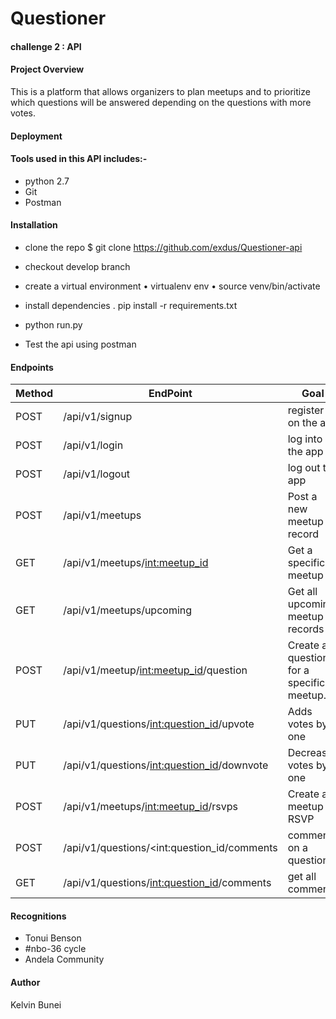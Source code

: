 # Questioner 

#### challenge 2 : API

#### Project Overview
This is a platform that allows organizers to plan meetups and to prioritize which questions will be answered depending on the questions with more votes. 


#### Deployment


#### Tools used in this API includes:-
- python 2.7
- Git
- Postman



#### Installation
- clone the repo $ git clone https://github.com/exdus/Questioner-api
- checkout develop branch
- create a virtual environment
	• virtualenv env
    • source venv/bin/activate
- install dependencies
    . pip install -r requirements.txt

- python run.py
- Test the api using postman

#### Endpoints
Method        | EndPoint         | Goal |
------------- | -----------------| ---------------
POST          | /api/v1/signup |  register on the app
POST          | /api/v1/login     |  log into the app
POST          | /api/v1/logout  |  log out the app
POST          | /api/v1/meetups  | Post a new meetup record   |
GET           | /api/v1/meetups/<int:meetup_id>  | Get a specific meetup   |
GET           | /api/v1/meetups/upcoming   | Get all upcoming meetup records   |
POST          | /api/v1/meetup/<int:meetup_id>/question | Create a question for a specific meetup.   |
PUT           | /api/v1/questions/<int:question_id>/upvote | Adds votes by one |
PUT           | /api/v1/questions/<int:question_id>/downvote | Decreases votes by one  |
POST          | /api/v1/meetups/<int:meetup_id>/rsvps | Create a meetup RSVP
POST          | /api/v1/questions/<int:question_id/comments  | comment on a question
GET           | /api/v1/questions/<int:question_id>/comments | get all comments

#### Recognitions
- Tonui Benson
- #nbo-36 cycle
- Andela Community

#### Author
Kelvin Bunei
